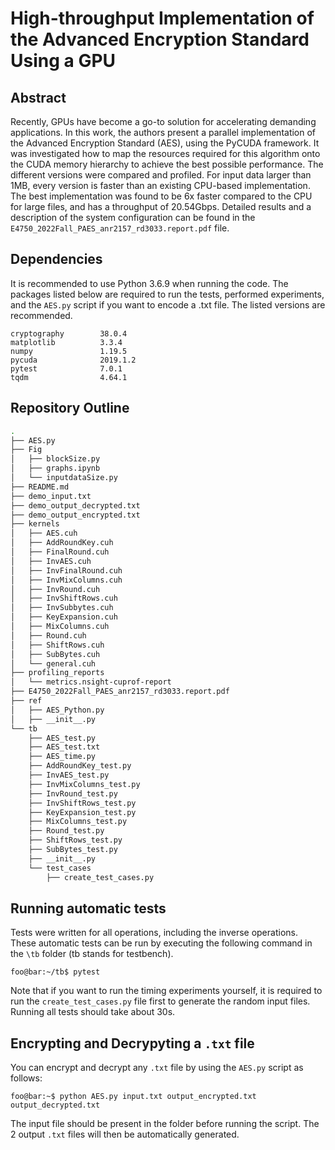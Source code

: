 # High-throughput Implementation of the Advanced Encryption Standard Using a GPU
## Abstract
Recently, GPUs have become a go-to solution for accelerating demanding applications. In this work, the authors present a parallel implementation of the Advanced Encryption Standard (AES), using the PyCUDA framework. It was investigated how to map the resources required for this algorithm onto the CUDA memory hierarchy to achieve the best possible performance. The different versions were compared and profiled. For input data larger than 1MB, every version is faster than an existing CPU-based implementation. The best implementation was found to be 6x faster compared to the CPU for large files, and has a throughput of 20.54Gbps. Detailed results and a description of the system configuration can be found in the `E4750_2022Fall_PAES_anr2157_rd3033.report.pdf` file.

## Dependencies
It is recommended to use Python 3.6.9 when running the code.
The packages listed below are required to run the tests, performed experiments, and the `AES.py` script if you want to encode a .txt file. The listed versions are recommended.
```console
cryptography        38.0.4
matplotlib          3.3.4
numpy               1.19.5
pycuda              2019.1.2
pytest              7.0.1
tqdm                4.64.1
```

## Repository Outline
```bash
.
├── AES.py
├── Fig
│   ├── blockSize.py
│   ├── graphs.ipynb
│   └── inputdataSize.py
├── README.md
├── demo_input.txt
├── demo_output_decrypted.txt
├── demo_output_encrypted.txt
├── kernels
│   ├── AES.cuh
│   ├── AddRoundKey.cuh
│   ├── FinalRound.cuh
│   ├── InvAES.cuh
│   ├── InvFinalRound.cuh
│   ├── InvMixColumns.cuh
│   ├── InvRound.cuh
│   ├── InvShiftRows.cuh
│   ├── InvSubbytes.cuh
│   ├── KeyExpansion.cuh
│   ├── MixColumns.cuh
│   ├── Round.cuh
│   ├── ShiftRows.cuh
│   ├── SubBytes.cuh
│   └── general.cuh
├── profiling_reports
│   └── metrics.nsight-cuprof-report
├── E4750_2022Fall_PAES_anr2157_rd3033.report.pdf
├── ref
│   ├── AES_Python.py
│   ├── __init__.py
└── tb
    ├── AES_test.py
    ├── AES_test.txt
    ├── AES_time.py
    ├── AddRoundKey_test.py
    ├── InvAES_test.py
    ├── InvMixColumns_test.py
    ├── InvRound_test.py
    ├── InvShiftRows_test.py
    ├── KeyExpansion_test.py
    ├── MixColumns_test.py
    ├── Round_test.py
    ├── ShiftRows_test.py
    ├── SubBytes_test.py
    ├── __init__.py
    └── test_cases
        ├── create_test_cases.py
```

## Running automatic tests
Tests were written for all operations, including the inverse operations. These automatic tests can be run by executing the following command in the `\tb` folder (tb stands for testbench).
```console
foo@bar:~/tb$ pytest
```

Note that if you want to run the timing experiments yourself, it is required to run the `create_test_cases.py` file first to generate the random input files.
Running all tests should take about 30s.

## Encrypting and Decrypyting a `.txt` file
You can encrypt and decrypt any `.txt` file by using the `AES.py` script as follows:
```console
foo@bar:~$ python AES.py input.txt output_encrypted.txt output_decrypted.txt
```
The input file should be present in the folder before running the script. The 2 output `.txt` files will then be automatically generated.
